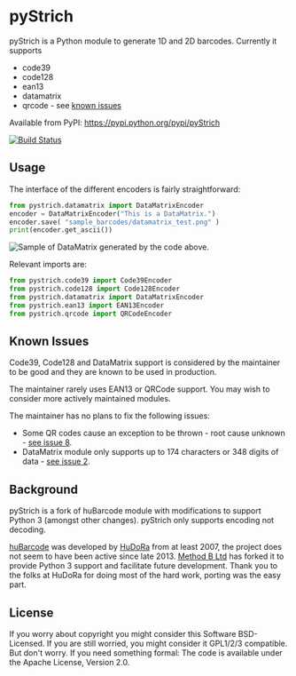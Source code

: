 pyStrich
========
pyStrich is a Python module to generate 1D and 2D barcodes. Currently it
supports

 * code39
 * code128
 * ean13
 * datamatrix
 * qrcode - see [known issues](#known-issues)

Available from PyPI: https://pypi.python.org/pypi/pyStrich
 
[![Build Status](https://travis-ci.org/mmulqueen/pyStrich.svg)](https://travis-ci.org/mmulqueen/pyStrich)

Usage
-----
The interface of the different encoders is fairly straightforward:

```python
from pystrich.datamatrix import DataMatrixEncoder
encoder = DataMatrixEncoder("This is a DataMatrix.")
encoder.save( "sample_barcodes/datamatrix_test.png" )
print(encoder.get_ascii())
```
![Sample of DataMatrix generated by the code above.](sample_barcodes/datamatrix_test.png)

Relevant imports are:

```python
from pystrich.code39 import Code39Encoder
from pystrich.code128 import Code128Encoder
from pystrich.datamatrix import DataMatrixEncoder
from pystrich.ean13 import EAN13Encoder
from pystrich.qrcode import QRCodeEncoder
```

Known Issues
----------
Code39, Code128 and DataMatrix support is considered by the maintainer to be good and they are known to be used in 
production.

The maintainer rarely uses EAN13 or QRCode support. You may wish to consider more actively maintained modules. 

The maintainer has no plans to fix the following issues:

* Some QR codes cause an exception to be thrown - root cause unknown - [see issue 8](https://github.com/mmulqueen/pyStrich/issues/8).
* DataMatrix module only supports up to 174 characters or 348 digits of data - [see issue 2](https://github.com/mmulqueen/pyStrich/issues/2).

Background
----------
pyStrich is a fork of huBarcode module with modifications to support Python 3 (amongst other changes). pyStrich
only supports encoding not decoding.

[huBarcode](https://github.com/hudora/huBarcode) was developed by [HuDoRa](http://www.hudora.de/en/) from at least 2007, the project does not seem to have been
active since late 2013. [Method B Ltd](http://method-b.uk) has forked it to provide Python 3 support and facilitate
future development. Thank you to the folks at HuDoRa for doing most of the hard work, porting was the easy part.

License
-------
If you worry about copyright you might consider this Software BSD-Licensed.
If you are still worried, you might consider it GPL1/2/3 compatible.
But don't worry. If you need something formal:
The code is available under the Apache License, Version 2.0.

